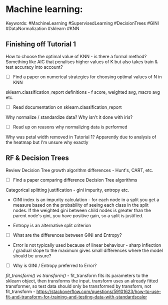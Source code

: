 # Machine learning:

Keywords: #MachineLearning #SupervisedLearning #DecisionTrees #GINI #DataNormalization #sklearn #KNN
## Finishing off Tutorial 1

How to choose the optimal value of KNN - is there a formal method? Something like AIC that penalises higher values of K but also takes train & test accuracy into account?
- [ ] Find a paper on numerical strategies for choosing optimal values of N in KNN

sklearn.classification_report  definitions - f score, weighted avg, macro avg etc.
- [ ] Read documentation on sklearn.classification_report

Why normalize / standardize data? Why isn't it done with iris?
- [ ] Read up on reasons why normalizing data is performed

Why was petal width removed in Tutorial 1? Apparently due to analysis of the heatmap but I'm unsure why exactly

## RF & Decision Trees

Review Decision Tree growth algorithm differences - Hunt's, CART, etc.
- [ ] Find a paper comparing difference Decision Tree algorithms

Categorical splitting justification - gini impurity, entropy etc.
- GINI index is an impurity calculation - for each node in a split you get a measure based on the probability of seeing each class in the split nodes. If the weighted gini between child nodes is greater than the parent node's gini, you have positive gain, so a split is justified.

- Entropy is an alternative split criterion 
- [ ]  What are the differences between GINI and Entropy?

- Error is not typically used because of linear behaviour - sharp inflection / gradual slope to the maximum gives small differences where the model should be unsure?
- [ ] Why is GINI / Entropy preferred to Error?

_fit_transform() vs transform()_ - fit_transform fits its parameters to the sklearn object, then transforms the input. transform uses an already fitted transformer, so test data should only be transformed by transform, not fit_transform - https://stackoverflow.com/questions/59101623/how-to-use-fit-and-transform-for-training-and-testing-data-with-standardscaler

